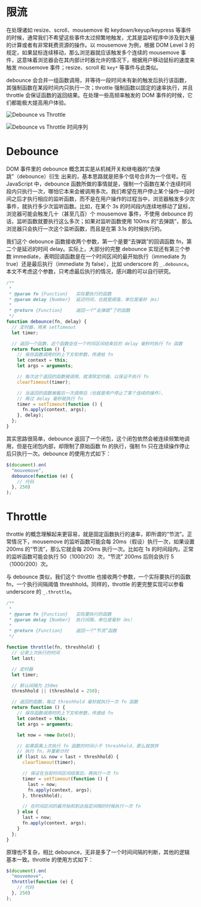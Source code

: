 # 限流

在处理诸如 resize、scroll、mousemove 和 keydown/keyup/keypress 等事件的时候，通常我们不希望这些事件太过频繁地触发，尤其是监听程序中涉及到大量的计算或者有非常耗费资源的操作。以 mousemove 为例，根据 DOM Level 3 的规定，如果鼠标连续移动，那么浏览器就应该触发多个连续的 mousemove 事件，这意味着浏览器会在其内部计时器允许的情况下，根据用户移动鼠标的速度来触发 mousemove 事件；resize、scroll 和 `key*` 等事件与此类似。

debounce 会合并一组函数调用，并等待一段时间未有新的触发后执行该函数，其强制函数在某段时间内只执行一次；throttle 强制函数以固定的速率执行，并且 throttle 会保证函数的返回结果。在处理一些高频率触发的 DOM 事件的时候，它们都能极大提高用户体验。

![Debounce vs Throttle](https://assets.ng-tech.icu/item/20230418153510.png)

![Debounce vs Throttle 时间序列](https://s2.ax1x.com/2020/01/20/1iuca4.png)

# Debounce

DOM 事件里的 debounce 概念其实是从机械开关和继电器的“去弹跳”（debounce）衍生 出来的，基本思路就是把多个信号合并为一个信号。在 JavaScript 中，debounce 函数所做的事情就是，强制一个函数在某个连续时间段内只执行一次，哪怕它本来会被调用多次。我们希望在用户停止某个操作一段时间之后才执行相应的监听函数，而不是在用户操作的过程当中，浏览器触发多少次事件，就执行多少次监听函数。比如，在某个 3s 的时间段内连续地移动了鼠标，浏览器可能会触发几十（甚至几百）个 mousemove 事件，不使用 debounce 的话，监听函数就要执行这么多次；如果对监听函数使用 100ms 的“去弹跳”，那么浏览器只会执行一次这个监听函数，而且是在第 3.1s 的时候执行的。

我们这个 debounce 函数接收两个参数，第一个是要“去弹跳”的回调函数 fn，第二个是延迟的时间 delay。实际上，大部分的完整 debounce 实现还有第三个参数 immediate，表明回调函数是在一个时间区间的最开始执行（immediate 为 true）还是最后执行（immediate 为 false），比如 underscore 的 `_.debounce`。本文不考虑这个参数，只考虑最后执行的情况，感兴趣的可以自行研究。

```js
/**
 *
 * @param fn {Function}   实际要执行的函数
 * @param delay {Number}  延迟时间，也就是阈值，单位是毫秒（ms）
 *
 * @return {Function}     返回一个“去弹跳”了的函数
 */
function debounce(fn, delay) {
  // 定时器，用来 setTimeout
  let timer;

  // 返回一个函数，这个函数会在一个时间区间结束后的 delay 毫秒时执行 fn 函数
  return function () {
    // 保存函数调用时的上下文和参数，传递给 fn
    let context = this;
    let args = arguments;

    // 每次这个返回的函数被调用，就清除定时器，以保证不执行 fn
    clearTimeout(timer);

    // 当返回的函数被最后一次调用后（也就是用户停止了某个连续的操作），
    // 再过 delay 毫秒就执行 fn
    timer = setTimeout(function () {
      fn.apply(context, args);
    }, delay);
  };
}
```

其实思路很简单，debounce 返回了一个闭包，这个闭包依然会被连续频繁地调用，但是在闭包内部，却限制了原始函数 fn 的执行，强制 fn 只在连续操作停止后只执行一次。debounce 的使用方式如下：

```js
$(document).on(
  "mouvemove",
  debounce(function (e) {
    // 代码
  }, 250)
);
```

# Throttle

throttle 的概念理解起来更容易，就是固定函数执行的速率，即所谓的“节流”。正常情况下，mousemove 的监听函数可能会每 20ms（假设）执行一次，如果设置 200ms 的“节流”，那么它就会每 200ms 执行一次。比如在 1s 的时间段内，正常的监听函数可能会执行 50（1000/20）次，“节流” 200ms 后则会执行 5（1000/200）次。

与 debounce 类似，我们这个 throttle 也接收两个参数，一个实际要执行的函数 fn，一个执行间隔阈值 threshhold。同样的，throttle 的更完整实现可以参看 underscore 的 `_.throttle`。

```js
/**
 *
 * @param fn {Function}   实际要执行的函数
 * @param delay {Number}  执行间隔，单位是毫秒（ms）
 *
 * @return {Function}     返回一个“节流”函数
 */

function throttle(fn, threshhold) {
  // 记录上次执行的时间
  let last;

  // 定时器
  let timer;

  // 默认间隔为 250ms
  threshhold || (threshhold = 250);

  // 返回的函数，每过 threshhold 毫秒就执行一次 fn 函数
  return function () {
    // 保存函数调用时的上下文和参数，传递给 fn
    let context = this;
    let args = arguments;

    let now = +new Date();

    // 如果距离上次执行 fn 函数的时间小于 threshhold，那么就放弃
    // 执行 fn，并重新计时
    if (last && now < last + threshhold) {
      clearTimeout(timer);

      // 保证在当前时间区间结束后，再执行一次 fn
      timer = setTimeout(function () {
        last = now;
        fn.apply(context, args);
      }, threshhold);

      // 在时间区间的最开始和到达指定间隔的时候执行一次 fn
    } else {
      last = now;
      fn.apply(context, args);
    }
  };
}
```

原理也不复杂，相比 debounce，无非是多了一个时间间隔的判断，其他的逻辑基本一致。throttle 的使用方式如下：

```js
$(document).on(
  "mouvemove",
  throttle(function (e) {
    // 代码
  }, 250)
);
```
